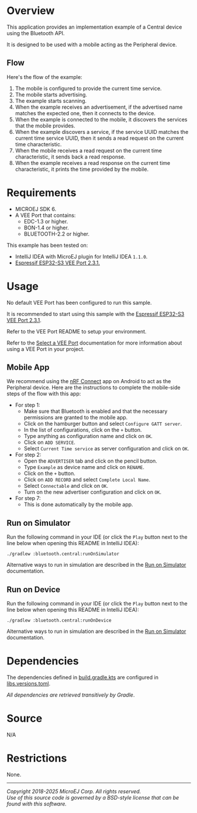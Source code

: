 # Overview

This application provides an implementation example of a Central device using the Bluetooth API.

It is designed to be used with a mobile acting as the Peripheral device.

## Flow

Here's the flow of the example:
  1. The mobile is configured to provide the current time service.
  2. The mobile starts advertising.
  3. The example starts scanning.
  4. When the example receives an advertisement, if the advertised name matches the expected one, then it connects to the device.
  5. When the example is connected to the mobile, it discovers the services that the mobile provides.
  6. When the example discovers a service, if the service UUID matches the current time service UUID, then it sends a read request on the current time characteristic.
  7. When the mobile receives a read request on the current time characteristic, it sends back a read response.
  8. When the example receives a read response on the current time characteristic, it prints the time provided by the mobile.

# Requirements

* MICROEJ SDK 6.
* A VEE Port that contains:
    * EDC-1.3 or higher.
    * BON-1.4 or higher.
    * BLUETOOTH-2.2 or higher.

This example has been tested on:
* IntelliJ IDEA with MicroEJ plugin for IntelliJ IDEA ``1.1.0``.
* [Espressif ESP32-S3 VEE Port 2.3.1.](https://github.com/MicroEJ/VEEPort-Espressif-ESP32-S3-DevKitC-1/tree/2.3.1)

# Usage

No default VEE Port has been configured to run this sample.

It is recommended to start using this sample with the
[Espressif ESP32-S3 VEE Port 2.3.1](https://github.com/MicroEJ/VEEPort-Espressif-ESP32-S3-DevKitC-1/tree/2.3.1).

Refer to the VEE Port README to setup your environment.

Refer to the [Select a VEE Port](https://docs.microej.com/en/latest/SDK6UserGuide/selectVeePort.html) documentation for more information about using a VEE Port in your project.

## Mobile App

We recommend using the [nRF Connect](https://play.google.com/store/apps/details?id=no.nordicsemi.android.mcp) app on Android to act as the Peripheral device.
Here are the instructions to complete the mobile-side steps of the flow with this app:
  - For step 1:
    - Make sure that Bluetooth is enabled and that the necessary permissions are granted to the mobile app.
    - Click on the hamburger button and select `Configure GATT server`.
    - In the list of configurations, click on the `+` button.
    - Type anything as configuration name and click on `OK`.
    - Click on `ADD SERVICE`.
    - Select `Current Time service` as server configuration and click on `OK`.
  - For step 2:
    - Open the `ADVERTISER` tab and click on the pencil button.
    - Type `Example` as device name and click on `RENAME`.
    - Click on the `+` button.
    - Click on `ADD RECORD` and select `Complete Local Name`.
    - Select `Connectable` and click on `OK`.
    - Turn on the new advertiser configuration and click on `OK`.
  - For step 7:
    - This is done automatically by the mobile app.

## Run on Simulator

Run the following command in your IDE
(or click the ``Play`` button next to the line
below when opening this README in IntelliJ IDEA):

`./gradlew :bluetooth.central:runOnSimulator`

Alternative ways to run in simulation are described in the [Run on Simulator](https://docs.microej.com/en/latest/SDK6UserGuide/runOnSimulator.html) documentation.

## Run on Device

Run the following command in your IDE
(or click the ``Play`` button next to the line
below when opening this README in IntelliJ IDEA):

`./gradlew :bluetooth.central:runOnDevice`

Alternative ways to run in simulation are described in the [Run on Simulator](https://docs.microej.com/en/latest/SDK6UserGuide/runOnSimulator.html) documentation.

# Dependencies

The dependencies defined in [build.gradle.kts](build.gradle.kts)
are configured in [libs.versions.toml](../gradle/libs.versions.toml).

_All dependencies are retrieved transitively by Gradle_.

# Source

N/A

# Restrictions

None.

---
_Copyright 2018-2025 MicroEJ Corp. All rights reserved._  
_Use of this source code is governed by a BSD-style license that can be found with this software._  
